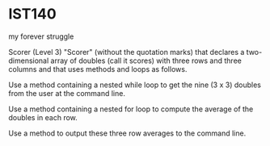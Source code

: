 # IST140
my forever struggle

Scorer (Level 3)
"Scorer" (without the quotation marks) that declares a two-dimensional array of doubles (call it scores) with three rows and three columns and that uses methods and loops as follows.

Use a method containing a nested while loop to get the nine (3 x 3) doubles from the user at the command line.

Use a method containing a nested for loop to compute the average of the doubles in each row.

Use a method to output these three row averages to the command line.

